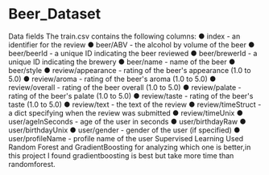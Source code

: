 # Beer_Dataset
Data fields
The train.csv contains the following columns:
● index - an identifier for the review
● beer/ABV - the alcohol by volume of the beer
● beer/beerId - a unique ID indicating the beer reviewed
● beer/brewerId - a unique ID indicating the brewery
● beer/name - name of the beer
● beer/style
● review/appearance - rating of the beer's appearance (1.0 to 5.0)
● review/aroma - rating of the beer's aroma (1.0 to 5.0)
● review/overall - rating of the beer overall (1.0 to 5.0)
● review/palate - rating of the beer's palate (1.0 to 5.0)
● review/taste - rating of the beer's taste (1.0 to 5.0)
● review/text - the text of the review
● review/timeStruct - a dict specifying when the review was submitted
● review/timeUnix
● user/ageInSeconds - age of the user in seconds
● user/birthdayRaw
● user/birthdayUnix
● user/gender - gender of the user (if specified)
● user/profileName - profile name of the user
Supervised Learning
Used Random Forest and GradientBoosting for analyzing which one is better,in this project I found gradientboosting is best but take more time than randomforest.
